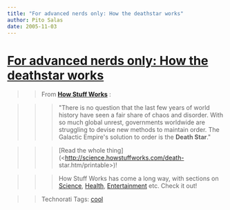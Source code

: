 ```yaml
---
title: "For advanced nerds only: How the deathstar works"
author: Pito Salas
date: 2005-11-03
---
```

# [For advanced nerds only: How the deathstar works](None)



>>

>> From **[How Stuff Works](<http://www.howstuffworks.com/>)** :

>>

>>> "There is no question that the last few years of world history have seen a
fair share of chaos and disorder. With so much global unrest, governments
worldwide are struggling to devise new methods to maintain order. The Galactic
Empire's solution to order is the **Death Star**."

>>

>>> [Read the whole thing](<http://science.howstuffworks.com/death-
star.htm/printable>)!

>>>

>>> How Stuff Works has come a long way, with sections on
[Science](<http://science.howstuffworks.com/>),
[Health](<http://health.howstuffworks.com/>),
[Entertainment](<http://entertainment.howstuffworks.com/>) etc. Check it out!

>>

>> Technorati Tags: [cool](<http://www.technorati.com/tag/cool>)


